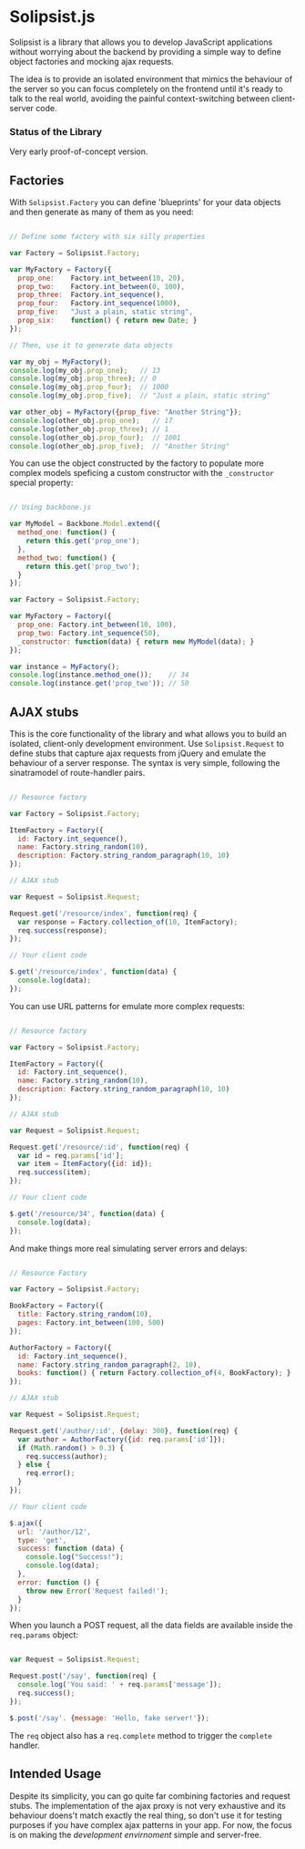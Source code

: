 # Solipsist.js

Solipsist is a library that allows you to develop JavaScript applications without worrying about the backend by providing a simple way to define object factories and mocking ajax requests.

The idea is to provide an isolated environment that mimics the behaviour of the server so you can focus completely on the frontend until it's ready to talk to the real world, avoiding the painful context-switching between client-server code.

### Status of the Library

Very early proof-of-concept version.

## Factories

With `Solipsist.Factory` you can define 'blueprints' for your data objects and then generate as many of them as you need:

```javascript

// Define some factory with six silly properties

var Factory = Solipsist.Factory;

var MyFactory = Factory({
  prop_one:    Factory.int_between(10, 20),
  prop_two:    Factory.int_between(0, 100),
  prop_three:  Factory.int_sequence(),
  prop_four:   Factory.int_sequence(1000),
  prop_five:   "Just a plain, static string",
  prop_six:    function() { return new Date; }
});

// Then, use it to generate data objects

var my_obj = MyFactory();
console.log(my_obj.prop_one);   // 13
console.log(my_obj.prop_three); // 0
console.log(my_obj.prop_four);  // 1000
console.log(my_obj.prop_five);  // "Just a plain, static string"

var other_obj = MyFactory({prop_five: "Another String"});
console.log(other_obj.prop_one);   // 17
console.log(other_obj.prop_three); // 1
console.log(other_obj.prop_four);  // 1001
console.log(other_obj.prop_five);  // "Another String"

````

You can use the object constructed by the factory to populate more complex models speficing a custom constructor with the `_constructor` special property:

```javascript

// Using backbone.js

var MyModel = Backbone.Model.extend({
  method_one: function() {
    return this.get('prop_one');
  },
  method_two: function() {
    return this.get('prop_two');
  }
});

var Factory = Solipsist.Factory;

var MyFactory = Factory({
  prop_one: Factory.int_between(10, 100),
  prop_two: Factory.int_sequence(50),
  _constructor: function(data) { return new MyModel(data); }
});

var instance = MyFactory();
console.log(instance.method_one());    // 34
console.log(instance.get('prop_two')); // 50

```

## AJAX stubs

This is the core functionality of the library and what allows you to build an isolated, client-only development environment. Use `Solipsist.Request` to define stubs that capture ajax requests from jQuery and emulate the behaviour of a server response. The syntax is very simple, following the sinatramodel of route-handler pairs.

```javascript

// Resource factory

var Factory = Solipsist.Factory;

ItemFactory = Factory({
  id: Factory.int_sequence(),
  name: Factory.string_random(10),
  description: Factory.string_random_paragraph(10, 10)
});

// AJAX stub

var Request = Solipsist.Request;

Request.get('/resource/index', function(req) {
  var response = Factory.collection_of(10, ItemFactory);
  req.success(response);
});

// Your client code

$.get('/resource/index', function(data) {
  console.log(data);
});

```

You can use URL patterns for emulate more complex requests:

```javascript

// Resource factory

var Factory = Solipsist.Factory;

ItemFactory = Factory({
  id: Factory.int_sequence(),
  name: Factory.string_random(10),
  description: Factory.string_random_paragraph(10, 10)
});

// AJAX stub

var Request = Solipsist.Request;

Request.get('/resource/:id', function(req) {
  var id = req.params['id'];
  var item = ItemFactory({id: id});
  req.success(item);
});

// Your client code

$.get('/resource/34', function(data) {
  console.log(data);
});

```

And make things more real simulating server errors and delays:

```javascript

// Resource Factory

var Factory = Solipsist.Factory;

BookFactory = Factory({
  title: Factory.string_random(10),
  pages: Factory.int_between(100, 500)
});

AuthorFactory = Factory({
  id: Factory.int_sequence(),
  name: Factory.string_random_paragraph(2, 10),
  books: function() { return Factory.collection_of(4, BookFactory); }
});

// AJAX stub

var Request = Solipsist.Request;

Request.get('/author/:id', {delay: 300}, function(req) {
  var author = AuthorFactory({id: req.params['id']});
  if (Math.random() > 0.3) {
    req.success(author);
  } else {
    req.error();
  }
});

// Your client code

$.ajax({
  url: '/author/12',
  type: 'get',
  success: function (data) {
    console.log("Success!");
    console.log(data);
  },
  error: function () {
    throw new Error('Request failed!');
  }
});

```

When you launch a POST request, all the data fields are available inside the `req.params` object:

```javascript

var Request = Solipsist.Request;

Request.post('/say', function(req) {
  console.log('You said: ' + req.params['message']);
  req.success();
});

$.post('/say'. {message: 'Hello, fake server!'});

```

The `req` object also has a `req.complete` method to trigger the `complete` handler.

## Intended Usage

Despite its simplicity, you can go quite far combining factories and request stubs. The implementation of the ajax proxy is not very exhaustive and its behaviour doens't match exactly the real thing, so don't use it for testing purposes if you have complex ajax patterns in your app. For now, the focus is on making the _development envirnoment_ simple and server-free.
